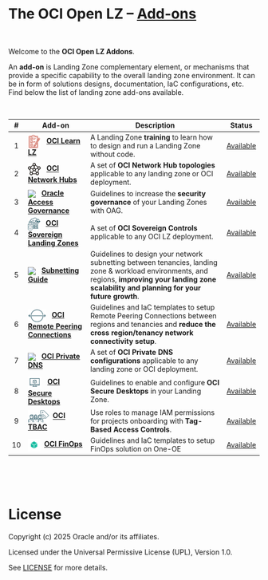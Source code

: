 # **The OCI Open LZ &ndash; [Add-ons](#)**

&nbsp; 

Welcome to the **OCI Open LZ Addons**.  

An **add-on** is Landing Zone complementary element, or mechanisms that provide a specific capability to the overall landing zone environment. It can be in form of solutions designs, documentation, IaC configurations, etc.  Find below the list of landing zone add-ons available.

&nbsp; 

| # |  Add-on   | Description | Status |
|:--:|--|-|---|
| 1 | <img src="oci-learn-lz/diagrams/oci_learn_lz_icon.svg" height="26" align="center"> &nbsp;   **[OCI Learn LZ](/addons/oci-learn-lz/readme.md)**| A Landing Zone **training** to learn how to design and run a Landing Zone without code. | [Available](/addons/oci-learn-lz/readme.md) |
| 2 | <img src="oci-hub-models/images/oci_hub_models_icon.svg" height="25" align="center"> &nbsp; **[OCI Network Hubs](/addons/oci-hub-models/readme.md)** | A set of **OCI Network Hub topologies** applicable to any landing zone or OCI deployment. | [Available](/addons/oci-hub-models/readme.md) | 
| 3 | <img src="oci-oag/images/oci_oag_icon.svg" height="25" align="center"> &nbsp; **[Oracle Access Governance](/addons/oci-oag/README.md)** | Guidelines to increase the **security governance** of your Landing Zones with OAG. | [Available](/addons/oci-oag/README.md) | 
| 4 | <img src="oci-sovereign-landing-zone/content/sovcloud_icon.png" height="25" align="center"> &nbsp; **[OCI Sovereign Landing Zones](./oci-sovereign-landing-zone/)** | A set of **OCI Sovereign Controls** applicable to any OCI LZ deployment. | [Available](./oci-sovereign-landing-zone/) |
| 5 | <img src="oci-lz-subnetting/content/subnetting.jpg" height="25" align="center"> &nbsp; **[Subnetting Guide](/addons/oci-lz-subnetting/readme.md)** | Guidelines to design your network subnetting between tenancies, landing zone & workload environments, and regions, **improving your landing zone scalability and planning for your future growth**. | [Available](/addons/oci-lz-subnetting/readme.md) | 
| 6 | <img src="oci-x-rpc/images/rpc-icon.svg" height="25" align="center"> &nbsp; **[OCI Remote Peering Connections](./oci-x-rpc/README.md)** | Guidelines and IaC templates to setup Remote Peering Connections between regions and tenancies and **reduce the cross region/tenancy network connectivity setup**. | [Available](./oci-x-rpc/README.md) | 
| 7 | <img src="oci-private-dns/images/oci-private-dns_icon.png" height="25" align="center"> &nbsp; **[OCI Private DNS](/addons/oci-private-dns/README.md)** | A set of **OCI Private DNS configurations** applicable to any landing zone or OCI deployment. | [Available](/addons/oci-private-dns/README.md) |
| 8 | <img src="oci-secure-desktops/content/sd_icon.png" height="25" align="center"> &nbsp; **[OCI Secure Desktops](/addons/oci-secure-desktops/readme.md)** | Guidelines to enable and configure **OCI Secure Desktops** in your Landing Zone. | [Available](/addons/oci-secure-desktops/readme.md)
| 9 | <img src="oci-tbac/content/tbac_icon.svg" height="25" align="center"> &nbsp;**[OCI TBAC](./oci-tbac/README.md)**| Use roles to manage IAM permissions for projects onboarding with **Tag-Based Access Controls**.| [Available](./oci-tbac/README.md) |
| 10 | <img src="oci-finops/images/finops.png" height="25" align="center"> &nbsp;**[OCI FinOps](./oci-finops/README.md)**| Guidelines and IaC templates to setup FinOps solution on One-OE| [Available](./oci-finops/README.md) |

&nbsp; 

&nbsp; 

# License

Copyright (c) 2025 Oracle and/or its affiliates.

Licensed under the Universal Permissive License (UPL), Version 1.0.

See [LICENSE](/LICENSE.txt) for more details.
